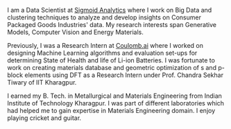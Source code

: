 <!-- Write your biography here. Tell the world about yourself. Link to your favorite [subreddit](http://reddit.com). You can put a picture in, too. The code is already in, just name your picture `prof_pic.jpg` and put it in the `img/` folder.

Put your address / P.O. box / other info right below your picture. You can also disable any these elements by editing `profile` property of the YAML header of your `_pages/about.md`. Edit `_bibliography/papers.bib` and Jekyll will render your [publications page](/al-folio/publications/) automatically.

Link to your social media connections, too. This theme is set up to use [Font Awesome icons](http://fortawesome.github.io/Font-Awesome/) and [Academicons](https://jpswalsh.github.io/academicons/), like the ones below. Add your Facebook, Twitter, LinkedIn, Google Scholar, or just disable all of them. -->

I am a Data Scientist at [Sigmoid Analytics](https://sigmoid.com) where I work on Big Data and clustering techniques to analyze and develop insights on Consumer Packaged Goods Industries' data. My research interests span Generative Models, Computer Vision and Energy Materials.

Previously, I was a Research Intern at [Coulomb.ai](https://coulomb.ai) where I worked on designing Machine Learning algorithms and evaluation set-ups for determining State of Health and life of Li-ion Batteries. I was fortunate to work on creating materials database and geometric optimization of s and p-block elements using DFT as a Research Intern under Prof. Chandra Sekhar Tiwary of IIT Kharagpur.

I earned my B. Tech. in Metallurgical and Materials Engineering from Indian Institute of Technology Kharagpur. I was part of different laboratories which had helped me to gain expertise in Materials Engineering domain. I enjoy playing cricket and guitar. 